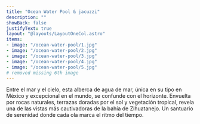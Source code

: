 ```yaml
---
title: "Ocean Water Pool & jacuzzi"
description: ""
showBack: false
justifyText: true
layout: "@layouts/LayoutOneCol.astro"
items:
- image: "/ocean-water-pool/1.jpg"
- image: "/ocean-water-pool/2.jpg"
- image: "/ocean-water-pool/3.jpg"
- image: "/ocean-water-pool/4.jpg"
- image: "/ocean-water-pool/5.jpg"
# removed missing 6th image
---
```

Entre el mar y el cielo, esta alberca de agua de mar, única en su tipo en México y excepcional en el mundo, se confunde con el horizonte. Envuelta por rocas naturales, terrazas doradas por el sol y vegetación tropical, revela una de las vistas más cautivadoras de la bahía de Zihuatanejo. Un santuario de serenidad donde cada ola marca el ritmo del tiempo.

